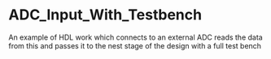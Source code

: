 # ADC_Input_With_Testbench
An example of HDL work which connects to an external ADC reads the data from this and passes it to the nest stage of the design with a full test bench
